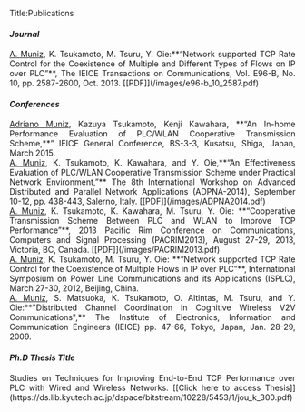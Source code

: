 Title:Publications

#### _Journal_ 
<div style="text-align:justify" markdown="0.75">
<ins>A. Muniz</ins>, K. Tsukamoto, M. Tsuru, Y. Oie:**“Network supported TCP Rate Control for the Coexistence of Multiple and Different Types of Flows on IP over PLC”**, The  IEICE Transactions on Communications, Vol. E96-B, No. 10, pp. 2587-2600, Oct. 2013. 
[[PDF]](/images/e96-b_10_2587.pdf)
</div> 


#### _Conferences_


<div style="text-align:justify" markdown="0.75">
<ins>Adriano Muniz</ins>, Kazuya Tsukamoto, Kenji Kawahara, **“An In-home Performance Evaluation of PLC/WLAN Cooperative Transmission Scheme,**” IEICE General Conference, BS-3-3, Kusatsu, Shiga, Japan, March 2015.
</div>

<!---<div style="text-align-last:right" markdown="0.75"> [PDF file here](/images/C.V.pdf) </div>--->


<div style="text-align:justify" markdown="0.75">
<ins>A. Muniz</ins>, K. Tsukamoto, K. Kawahara, and Y. Oie,**“An Effectiveness Evaluation of PLC/WLAN Cooperative Transmission Scheme under Practical Network Environment,”** The 8th International Workshop on Advanced Distributed and Parallel Network Applications (ADPNA-2014), September 10-12, pp. 438-443, Salerno, Italy.
[[PDF]](/images/ADPNA2014.pdf)
</div>

<div style="text-align:justify" markdown="0.75">
<ins>A. Muniz</ins>, K. Tsukamoto, K. Kawahara, M. Tsuru, Y. Oie: **“Cooperative Transmission Scheme Between PLC and WLAN to Improve TCP Performance”**, 2013 Pacific Rim Conference on Communications, Computers and Signal Processing (PACRIM2013), August 27-29, 2013, Victoria, BC, Canada.
[[PDF]](/images/PACRIM2013.pdf)
</div>

<div style="text-align:justify" markdown="0.75">
<ins>A. Muniz</ins>, K. Tsukamoto, M. Tsuru, Y. Oie: **“Network supported TCP Rate Control for the Coexistence of Multiple Flows in IP over PLC”**, International Symposium on Power Line Communications and its Applications (ISPLC), March 27-30, 2012, Beijing, China.
</div>

<div style="text-align:justify" markdown="0.75">
<ins>A. Muniz</ins>, S. Matsuoka, K. Tsukamoto, O. Altintas, M. Tsuru, and Y. Oie:**"Distributed Channel Coordination in Cognitive Wireless V2V Communications",** The Institute of Electronics, Information and Communication Engineers (IEICE) pp. 47-66, Tokyo, Japan, Jan. 28-29, 2009.
</div>

#### _Ph.D Thesis Title_
<div style="text-align:justify" markdown="0.75">
Studies on Techniques for Improving End-to-End TCP Performance over PLC with Wired and Wireless Networks. [[Click here to access Thesis]](https://ds.lib.kyutech.ac.jp/dspace/bitstream/10228/5453/1/jou_k_300.pdf)
</div>

